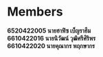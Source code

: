 # Members
**6520422005 นายฮาฟิซ   เบ็ญราฮีม**  
**6610422016 นายนิวัฒน์  วุฒิศรีศิริพร**  
**6610422020 นายคุณากร พฤกษากร**  
